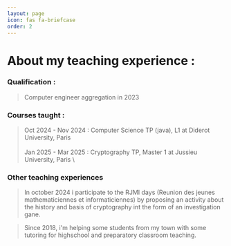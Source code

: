 ```yaml
---
layout: page
icon: fas fa-briefcase
order: 2
---
```


# **About my teaching experience :**

### **Qualification** : 
> Computer engineer aggregation in 2023

### **Courses taught** :
> Oct 2024 - Nov 2024 : Computer Science TP (java), L1 at Diderot University, Paris \
> \
> Jan 2025 - Mar 2025 : Cryptography TP, Master 1 at Jussieu University, Paris \

### Other teaching experiences
> In october 2024 i participate to the RJMI days (Reunion des jeunes mathematiciennes et informaticiennes) by proposing an activity about the history and basis of cryptography int the form of an investigation gane.

> Since 2018, i'm helping some students from my town with some tutoring for highschool and preparatory classroom teaching.





